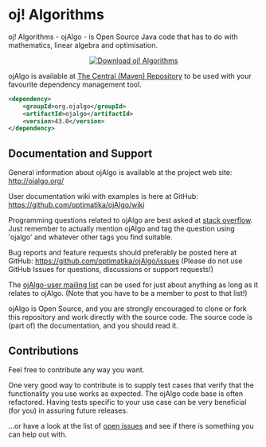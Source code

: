 # oj! Algorithms

oj! Algorithms - ojAlgo - is Open Source Java code that has to do with mathematics, linear algebra and optimisation.

<p align="center">
<a href="https://sourceforge.net/projects/ojalgo/files/latest/download" rel="nofollow"><img alt="Download oj! Algorithms" src="https://a.fsdn.com/con/app/sf-download-button"></a>
</p>

ojAlgo is available at [The Central (Maven) Repository](http://search.maven.org/#search%7Cga%7C1%7Cg%3A%22org.ojalgo%22%20AND%20a%3A%22ojalgo%22) to be used with your favourite dependency management tool.

```xml
<dependency>
    <groupId>org.ojalgo</groupId>
    <artifactId>ojalgo</artifactId>
    <version>43.0</version>
</dependency>
```

## Documentation and Support

General information about ojAlgo is available at the project web site: http://ojalgo.org/

User documentation wiki with examples is here at GitHub: https://github.com/optimatika/ojAlgo/wiki

Programming questions related to ojAlgo are best asked at [stack overflow](https://stackoverflow.com/search?tab=newest&q=ojalgo). Just remember to actually mention ojAlgo and tag the question using 'ojalgo' and whatever other tags you find suitable.

Bug reports and feature requests should preferably be posted here at GitHub: https://github.com/optimatika/ojAlgo/issues
(Please do not use GitHub Issues for questions, discussions or support requests!)

The [ojAlgo-user mailing list](https://sourceforge.net/p/ojalgo/mailman/ojalgo-user/) can be used for just about anything as long as it relates to ojAlgo. (Note that you have to be a member to post to that list!)

ojAlgo is Open Source, and you are strongly encouraged to clone or fork this repository and work directly with the source code. The source code is (part of) the documentation, and you should read it.

## Contributions

Feel free to contribute any way you want.

One very good way to contribute is to supply test cases that verify that the functionality you use works as expected. The ojAlgo code base is often refactored. Having tests specific to your use case can be very beneficial (for you) in assuring future releases.

...or have a look at the list of [open issues](https://github.com/optimatika/ojAlgo/issues) and see if there is something you can help out with.
